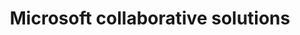 ---
title: Microsoft collaborative solutions
slug: microsoft-collaborative-solutions
excertp: All you need to know about Microsoft collaborative solutions
sections: Primeiros passos com Exchange, Funcionalidades das contas Exchange, Outlook Web Application (OWA), Migração de contas, Clientes de e-mail, configuração compatível com Exchange para smartphones e tablets, Office, SharePoint, Diagnóstico Exchange
order: 07 
---